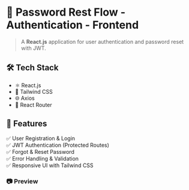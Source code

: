 # 🔐 Password Rest Flow - Authentication - Frontend  

> A **React.js** application for user authentication and password reset with JWT.

## 🛠️ Tech Stack  
- ⚛️ React.js  
- 🎨 Tailwind CSS  
- 🌐 Axios  
- 🔄 React Router  

## 📌 Features  
✅ User Registration & Login  
✅ JWT Authentication (Protected Routes)  
✅ Forgot & Reset Password  
✅ Error Handling & Validation  
✅ Responsive UI with Tailwind CSS   

### 📷 Preview
